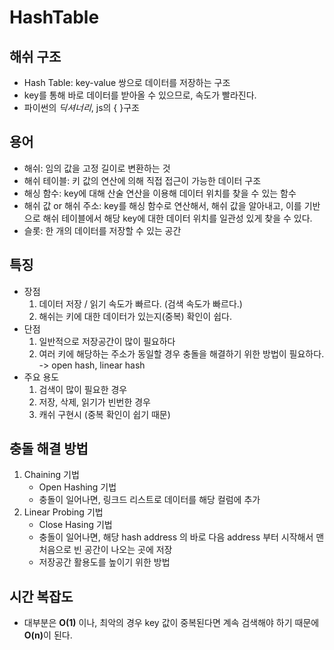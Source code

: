 # HashTable

## 해쉬 구조

- Hash Table: key-value 쌍으로 데이터를 저장하는 구조
- key를 통해 바로 데이터를 받아올 수 있으므로, 속도가 빨라진다.
- 파이썬의 _딕셔너리_, js의 { }구조

## 용어

- 해쉬: 임의 값을 고정 길이로 변환하는 것
- 해쉬 테이블: 키 값의 연산에 의해 직접 접근이 가능한 데이터 구조
- 해싱 함수: key에 대해 산술 연산을 이용해 데이터 위치를 찾을 수 있는 함수
- 해쉬 값 or 해쉬 주소: key를 해싱 함수로 연산해서, 해쉬 값을 알아내고, 이를 기반으로 해쉬 테이블에서 해당 key에 대한 데이터 위치를 일관성 있게 찾을 수 있다.
- 슬롯: 한 개의 데이터를 저장할 수 있는 공간

## 특징

- 장점
  1. 데이터 저장 / 읽기 속도가 빠르다. (검색 속도가 빠르다.)
  2. 해쉬는 키에 대한 데이터가 있는지(중복) 확인이 쉽다.
- 단점
  1. 일반적으로 저장공간이 많이 필요하다
  2. 여러 키에 해당하는 주소가 동일할 경우 충돌을 해결하기 위한 방법이 필요하다. -> open hash, linear hash
- 주요 용도
  1. 검색이 많이 필요한 경우
  2. 저장, 삭제, 읽기가 빈번한 경우
  3. 캐쉬 구현시 (중복 확인이 쉽기 때문)

## 충돌 해결 방법

1. Chaining 기법
   - Open Hashing 기법
   - 충돌이 일어나면, 링크드 리스트로 데이터를 해당 컬럼에 추가
2. Linear Probing 기법
   - Close Hasing 기법
   - 충돌이 일어나면, 해당 hash address 의 바로 다음 address 부터 시작해서 맨 처음으로 빈 공간이 나오는 곳에 저장
   - 저장공간 활용도를 높이기 위한 방법

## 시간 복잡도

- 대부분은 <strong>O(1)</strong> 이나, 최악의 경우 key 값이 중복된다면 계속 검색해야 하기 때문에 <strong>O(n)</strong>이 된다.
